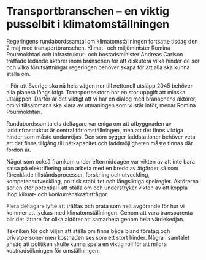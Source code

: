# Transportbranschen – en viktig pusselbit i klimatomställningen

Regeringens rundabordssamtal om klimatomställningen fortsatte tisdag den 2 maj med transportbranschen. Klimat- och miljöminister Romina Pourmokhtari och infrastruktur- och bostadsminister Andreas Carlson träffade ledande aktörer inom branschen för att diskutera vilka hinder de ser och vilka förutsättningar regeringen behöver skapa för att alla ska kunna ställa om.

– För att Sverige ska nå hela vägen ner till nettonoll utsläpp 2045 behöver alla planera långsiktigt. Transportsektorn har en stor uppgift att minska utsläppen. Därför är det viktigt att vi har en dialog med branschens aktörer, om vi tillsammans ska klara av utmaningen som vi står inför, menar Romina Pourmokhtari.

Rundabordssamtalets deltagare var eniga om att utbyggnaden av laddinfrastruktur är central för omställningen, men att det finns viktiga hinder som måste undanröjas. Den som bygger laddstationer behöver veta att det finns tillgång till nätkapacitet och laddmöjligheten måste finnas där fordon är.

Något som också framkom under eftermiddagen var vikten av att inte bara satsa på elektrifiering utan arbeta med en bredd av åtgärder så som förenklade tillståndsprocesser, forskning och utveckling, kompetensutveckling, politisk stabilitet och långsiktiga spelregler. Aktörerna ser en stor potential i att ställa om och understryker vikten av att koppla ihop klimat- och konkurrenskraftsfrågor.

Flera deltagare lyfte att träffas och prata som helt avgörande för hur vi kommer att lyckas med klimatomställningen. Genom att vara transparenta blir det lättare för olika aktörer att samarbeta genom hela värdekedjan.

Tekniken för och viljan att ställa om finns både bland företag och privatpersoner men kostnaden ses som ett stort hinder. Några i samtalet ansåg att politiken skulle kunna spela en viktig roll för att mildra kostnadsökningen för omställningen.

